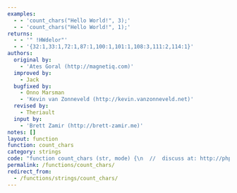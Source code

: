 ```yaml
---
examples:
  - - 'count_chars("Hello World!", 3);'
  - - 'count_chars("Hello World!", 1);'
returns:
  - - '" !HWdelor"'
  - - '{32:1,33:1,72:1,87:1,100:1,101:1,108:3,111:2,114:1}'
authors:
  original by:
    - 'Ates Goral (http://magnetiq.com)'
  improved by:
    - Jack
  bugfixed by:
    - Onno Marsman
    - 'Kevin van Zonneveld (http://kevin.vanzonneveld.net)'
  revised by:
    - Theriault
  input by:
    - 'Brett Zamir (http://brett-zamir.me)'
notes: []
layout: function
function: count_chars
category: strings
code: "function count_chars (str, mode) {\n  //  discuss at: http://phpjs.org/functions/count_chars/\n  // original by: Ates Goral (http://magnetiq.com)\n  // improved by: Jack\n  // bugfixed by: Onno Marsman\n  // bugfixed by: Kevin van Zonneveld (http://kevin.vanzonneveld.net)\n  //    input by: Brett Zamir (http://brett-zamir.me)\n  //  revised by: Theriault\n  //   example 1: count_chars(\"Hello World!\", 3);\n  //   returns 1: \" !HWdelor\"\n  //   example 2: count_chars(\"Hello World!\", 1);\n  //   returns 2: {32:1,33:1,72:1,87:1,100:1,101:1,108:3,111:2,114:1}\n\n  var result = {},\n    resultArr = [],\n    i\n\n  str = ('' + str)\n    .split('')\n    .sort()\n    .join('')\n    .match(/(.)\\1*/g)\n\n  if ((mode & 1) == 0) {\n    for (i = 0; i != 256; i++) {\n      result[i] = 0\n    }\n  }\n\n  if (mode === 2 || mode === 4) {\n\n    for (i = 0; i != str.length; i += 1) {\n      delete result[str[i].charCodeAt(0)]\n    }\n    for (i in result) {\n      result[i] = (mode === 4) ? String.fromCharCode(i) : 0\n    }\n\n  } else if (mode === 3) {\n\n    for (i = 0; i != str.length; i += 1) {\n      result[i] = str[i].slice(0, 1)\n    }\n\n  } else {\n\n    for (i = 0; i != str.length; i += 1) {\n      result[str[i].charCodeAt(0)] = str[i].length\n    }\n\n  }\n  if (mode < 3) {\n    return result\n  }\n\n  for (i in result) {\n    resultArr.push(result[i])\n  }\n  return resultArr.join('')\n}\n"
permalink: /functions/count_chars/
redirect_from:
  - /functions/strings/count_chars/
---
```


<!-- WARNING! This file is auto generated by `npm run web:inject`, do not edit by hand -->
